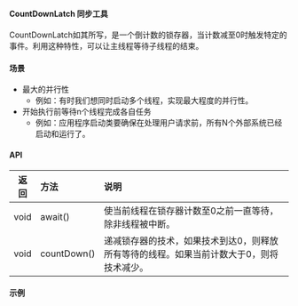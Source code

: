 #### CountDownLatch 同步工具
CountDownLatch如其所写，是一个倒计数的锁存器，当计数减至0时触发特定的事件。利用这种特性，可以让主线程等待子线程的结束。

#### 场景
- 最大的并行性
  - 例如：有时我们想同时启动多个线程，实现最大程度的并行性。
- 开始执行前等待n个线程完成各自任务
  - 例如：应用程序启动类要确保在处理用户请求前，所有N个外部系统已经启动和运行了。

#### API

| 返回 | 方法 | 说明 |
|:---:|:---|:---|
| void | await() | 使当前线程在锁存器计数至0之前一直等待，除非线程被中断。 |
| void | countDown() | 递减锁存器的技术，如果技术到达0，则释放所有等待的线程。如果当前计数大于0，则将技术减少。



#### 示例



